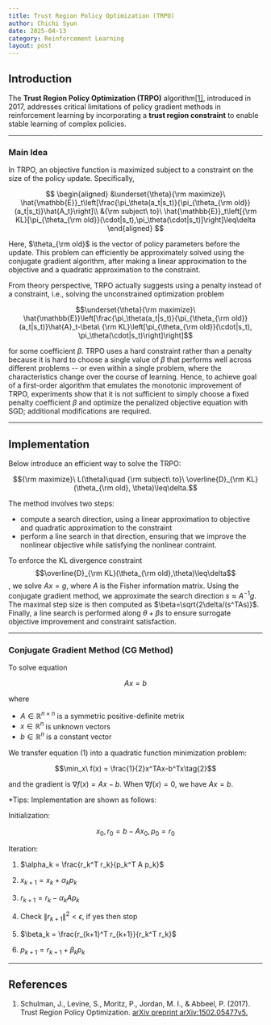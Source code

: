 ```yaml
---
title: Trust Region Policy Optimization (TRPO)
author: Chichi Syun
date: 2025-04-13
category: Reinforcement Learning
layout: post
---
```


## Introduction

The **Trust Region Policy Optimization (TRPO)** algorithm[[1]](#references), introduced in 2017, addresses critical limitations of policy gradient methods in reinforcement learning by incorporating a **trust region constraint** to enable stable learning of complex policies. 

---
### Main Idea  
In TRPO, an objective function is maximized subject to a constraint on the size of the policy update. Specifically,  
  
$$
\begin{aligned}
&\underset{\theta}{\rm maximize}\ \hat{\mathbb{E}}_t\left[\frac{\pi_\theta(a_t|s_t)}{\pi_{\theta_{\rm old}}(a_t|s_t)}\hat{A_t}\right]\\
&{\rm subject\ to}\ \hat{\mathbb{E}}_t\left[{\rm KL}[\pi_{\theta_{\rm old}}(\cdot|s_t),\pi_\theta(\cdot|s_t)]\right]\leq\delta
\end{aligned}
$$

Here, $\theta_{\rm old}$ is the vector of policy parameters before the update. This problem can efficiently be approximately solved using the conjugate gradient algorithm, after making a linear approximation to the objective and a quadratic approximation to the constraint.  
  
From theory perspective, TRPO actually suggests using a penalty instead of a constraint, i.e., solving the unconstrained optimization problem  
  
$$\underset{\theta}{\rm maximize}\ \hat{\mathbb{E}}\left[\frac{\pi_\theta(a_t|s_t)}{\pi_{\theta_{\rm old}}(a_t|s_t)}\hat{A}_t-\beta\ {\rm KL}\left[\pi_{\theta_{\rm old}}(\cdot|s_t), \pi_\theta(\cdot|s_t)\right]\right]$$

for some coefficient $\beta$. TRPO uses a hard constraint rather than a penalty because it is hard to choose a single value of $\beta$ that performs well across different problems -- or even within a single problem, where the characteristics change over the course of learning. Hence, to achieve goal of a first-order algorithm that emulates the monotonic improvement of TRPO, experiments show that it is not sufficient to simply choose a fixed penalty coefficient $\beta$ and optimize the penalized objective equation with SGD; additional modifications are required.   

--- 
  
## Implementation  

Below introduce an efficient way to solve the TRPO:  

$${\rm maximize}\ L(\theta)\quad {\rm subject\ to}\ \overline{D}_{\rm KL}(\theta_{\rm old}, \theta)\leq\delta.$$  

The method involves two steps:  
- compute a search direction, using a linear approximation to objective and quadratic approximation to the constraint
- perform a line search in that direction, ensuring that we improve the nonlinear objective while satisfying the nonlinear contraint.  
  
To enforce the KL divergence constraint $$\overline{D}_{\rm KL}(\theta_{\rm old},\theta)\leq\delta$$, we solve $Ax = g$, where $A$ is the Fisher information matrix. Using the conjugate gradient method, we approximate the search direction $s\approx A^{-1}g$. The maximal step size is then computed as $\beta=\sqrt{2\delta/(s^TAs)}$. Finally, a line search is performed along $\theta+\beta s$ to ensure surrogate objective improvement and constraint satisfaction.

---

### Conjugate Gradient Method (CG Method)  
To solve equation  

$$Ax =b\tag{1}$$

where  
- $A\in\mathbb{R}^{n\times n}$ is a symmetric positive-definite metrix  
- $x\in\mathbb{R}^n$ is unknown vectors
- $b\in\mathbb{R}^n$ is a constant vector  
  
We transfer equation $(1)$ into a quadratic function minimization problem:  
  
$$\min_x\ f(x) = \frac{1}{2}x^TAx-b^Tx\tag{2}$$

and the gradient is $\nabla f(x) = Ax -b$. When $\nabla f(x)=0$, we have $Ax=b$.  
  
*Tips: Implementation are shown as follows:  

Initialization:  
  
$$x_0, r_0 = b - A x_0, p_0 = r_0$$

Iteration:
1. $\alpha_k = \frac{r_k^T r_k}{p_k^T A p_k}$  
   
2. $x_{k+1} = x_k + \alpha_k p_k$  
   
3. $r_{k+1} = r_k - \alpha_k A p_k$  
   
4. Check $\| r_{k+1} \|^2 < \epsilon$, if yes then stop  
   
5. $\beta_k = \frac{r_{k+1}^T r_{k+1}}{r_k^T r_k}$
   
6. $p_{k+1} = r_{k+1} + \beta_k p_k$  
  
---




## References
1. Schulman, J., Levine, S., Moritz, P., Jordan, M. I., & Abbeel, P. (2017). Trust Region Policy Optimization. [arXiv preprint arXiv:1502.05477v5.](https://arxiv.org/abs/1502.05477)  